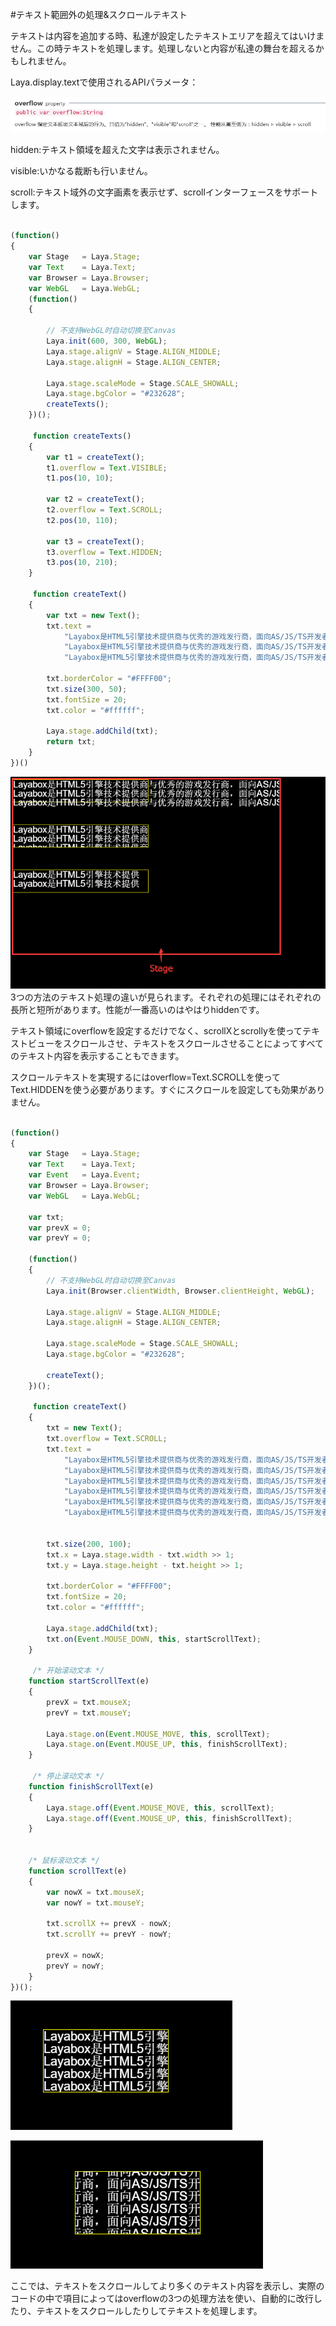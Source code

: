 #テキスト範囲外の処理&スクロールテキスト

テキストは内容を追加する時、私達が設定したテキストエリアを超えてはいけません。この時テキストを処理します。処理しないと内容が私達の舞台を超えるかもしれません。

Laya.display.textで使用されるAPIパラメータ：

![1](img/1.png)</br>


hidden:テキスト領域を超えた文字は表示されません。

visible:いかなる裁断も行いません。

scroll:テキスト域外の文字画素を表示せず、scrollインターフェースをサポートします。


```javascript

(function()
{
    var Stage   = Laya.Stage;
    var Text    = Laya.Text;
    var Browser = Laya.Browser;
    var WebGL   = Laya.WebGL;
    (function()
    {

        // 不支持WebGL时自动切换至Canvas
        Laya.init(600, 300, WebGL);
        Laya.stage.alignV = Stage.ALIGN_MIDDLE;
        Laya.stage.alignH = Stage.ALIGN_CENTER;

        Laya.stage.scaleMode = Stage.SCALE_SHOWALL;
        Laya.stage.bgColor = "#232628";
        createTexts();
    })();

     function createTexts()
    {
        var t1 = createText();
        t1.overflow = Text.VISIBLE;
        t1.pos(10, 10);

        var t2 = createText();
        t2.overflow = Text.SCROLL;
        t2.pos(10, 110);

        var t3 = createText();
        t3.overflow = Text.HIDDEN;
        t3.pos(10, 210);
    }

     function createText()
    {
        var txt = new Text();
        txt.text =
            "Layabox是HTML5引擎技术提供商与优秀的游戏发行商，面向AS/JS/TS开发者提供HTML5开发技术方案！\n" +
            "Layabox是HTML5引擎技术提供商与优秀的游戏发行商，面向AS/JS/TS开发者提供HTML5开发技术方案！\n" +
            "Layabox是HTML5引擎技术提供商与优秀的游戏发行商，面向AS/JS/TS开发者提供HTML5开发技术方案！";

        txt.borderColor = "#FFFF00";
        txt.size(300, 50);
        txt.fontSize = 20;
        txt.color = "#ffffff";

        Laya.stage.addChild(txt);
        return txt;
    }
})()
```


![2](img/2.png)<br/>
3つの方法のテキスト処理の違いが見られます。それぞれの処理にはそれぞれの長所と短所があります。性能が一番高いのはやはりhiddenです。

テキスト領域にoverflowを設定するだけでなく、scrollXとscrollyを使ってテキストビューをスクロールさせ、テキストをスクロールさせることによってすべてのテキスト内容を表示することもできます。

スクロールテキストを実現するにはoverflow=Text.SCROLLを使ってText.HIDDENを使う必要があります。すぐにスクロールを設定しても効果がありません。


```javascript

(function()
{
    var Stage   = Laya.Stage;
    var Text    = Laya.Text;
    var Event   = Laya.Event;
    var Browser = Laya.Browser;
    var WebGL   = Laya.WebGL;

    var txt;
    var prevX = 0;
    var prevY = 0;

    (function()
    {
        // 不支持WebGL时自动切换至Canvas
        Laya.init(Browser.clientWidth, Browser.clientHeight, WebGL);

        Laya.stage.alignV = Stage.ALIGN_MIDDLE;
        Laya.stage.alignH = Stage.ALIGN_CENTER;

        Laya.stage.scaleMode = Stage.SCALE_SHOWALL;
        Laya.stage.bgColor = "#232628";

        createText();
    })();

     function createText()
    {
        txt = new Text();
        txt.overflow = Text.SCROLL;
        txt.text =
            "Layabox是HTML5引擎技术提供商与优秀的游戏发行商，面向AS/JS/TS开发者提供HTML5开发技术方案！\n" +
            "Layabox是HTML5引擎技术提供商与优秀的游戏发行商，面向AS/JS/TS开发者提供HTML5开发技术方案！\n" +
            "Layabox是HTML5引擎技术提供商与优秀的游戏发行商，面向AS/JS/TS开发者提供HTML5开发技术方案！\n" +
            "Layabox是HTML5引擎技术提供商与优秀的游戏发行商，面向AS/JS/TS开发者提供HTML5开发技术方案！\n" +
            "Layabox是HTML5引擎技术提供商与优秀的游戏发行商，面向AS/JS/TS开发者提供HTML5开发技术方案！\n" +
            "Layabox是HTML5引擎技术提供商与优秀的游戏发行商，面向AS/JS/TS开发者提供HTML5开发技术方案！";

 
        txt.size(200, 100);
        txt.x = Laya.stage.width - txt.width >> 1;
        txt.y = Laya.stage.height - txt.height >> 1;

        txt.borderColor = "#FFFF00";
        txt.fontSize = 20;
        txt.color = "#ffffff";

        Laya.stage.addChild(txt);
        txt.on(Event.MOUSE_DOWN, this, startScrollText);
    }

     /* 开始滚动文本 */
    function startScrollText(e)
    {
        prevX = txt.mouseX;
        prevY = txt.mouseY;

        Laya.stage.on(Event.MOUSE_MOVE, this, scrollText);
        Laya.stage.on(Event.MOUSE_UP, this, finishScrollText);
    }

     /* 停止滚动文本 */
    function finishScrollText(e)
    {
        Laya.stage.off(Event.MOUSE_MOVE, this, scrollText);
        Laya.stage.off(Event.MOUSE_UP, this, finishScrollText);
    }

 
    /* 鼠标滚动文本 */
    function scrollText(e)
    {
        var nowX = txt.mouseX;
        var nowY = txt.mouseY;

        txt.scrollX += prevX - nowX;
        txt.scrollY += prevY - nowY;

        prevX = nowX;
        prevY = nowY;
    }
})();
```


![3](img/3.png)<br/>

![4](img/4.png)<br/>

ここでは、テキストをスクロールしてより多くのテキスト内容を表示し、実際のコードの中で項目によってはoverflowの3つの処理方法を使い、自動的に改行したり、テキストをスクロールしたりしてテキストを処理します。